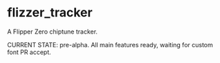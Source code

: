 # flizzer_tracker
 A Flipper Zero chiptune tracker.

CURRENT STATE: pre-alpha. All main features ready, waiting for custom font PR accept.

